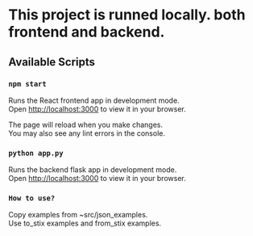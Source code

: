 # This project is runned locally. both frontend and backend.

## Available Scripts

### `npm start`

Runs the React frontend app in development mode.\
Open [http://localhost:3000](http://localhost:3000) to view it in your browser.

The page will reload when you make changes.\
You may also see any lint errors in the console.

### `python app.py`

Runs the backend flask app in development mode.\
Open [http://localhost:3000](http://localhost:5000) to view it in your browser.

### `How to use?`

Copy examples from ~src/json_examples.\
Use to_stix examples and from_stix examples.
